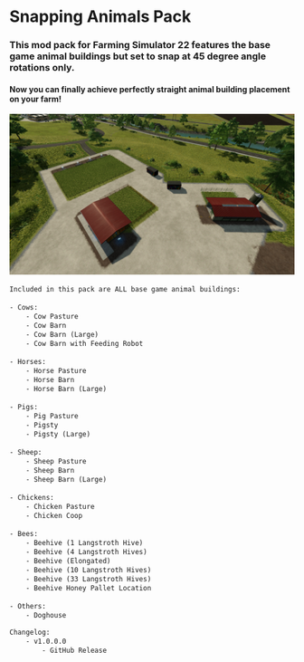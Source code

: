 # Snapping Animals Pack
### This mod pack for Farming Simulator 22 features the base game animal buildings but set to snap at 45 degree angle rotations only.
#### Now you can finally achieve perfectly straight animal building placement on your farm!

![Snapping Animals Pack Screenshot](/screenshots/snapping_animals_screen1.jpg)

```
Included in this pack are ALL base game animal buildings:

- Cows:
    - Cow Pasture
    - Cow Barn
    - Cow Barn (Large)
    - Cow Barn with Feeding Robot 

- Horses:
    - Horse Pasture
    - Horse Barn
    - Horse Barn (Large)

- Pigs: 
    - Pig Pasture
    - Pigsty
    - Pigsty (Large)

- Sheep:
    - Sheep Pasture
    - Sheep Barn
    - Sheep Barn (Large)

- Chickens: 
    - Chicken Pasture
    - Chicken Coop

- Bees:
    - Beehive (1 Langstroth Hive)
    - Beehive (4 Langstroth Hives)
    - Beehive (Elongated)
    - Beehive (10 Langstroth Hives)
    - Beehive (33 Langstroth Hives)
    - Beehive Honey Pallet Location

- Others: 
    - Doghouse
```

```
Changelog:
    - v1.0.0.0 
        - GitHub Release
```
